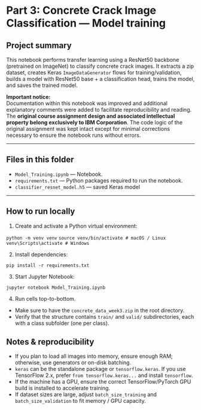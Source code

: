 # Part 3: Concrete Crack Image Classification — Model training

## Project summary 
This notebook performs transfer learning using a ResNet50 backbone (pretrained on ImageNet) to classify concrete crack images. It extracts a zip dataset, creates Keras `ImageDataGenerator` flows for training/validation, builds a model with ResNet50 base + a classification head, trains the model, and saves the trained model.

**Important notice:**  
Documentation within this notebook was improved and additional explanatory comments were added to facilitate reproducibility and reading. The **original course assignment design and associated intellectual property belong exclusively to IBM Corporation**. The code logic of the original assignment was kept intact except for minimal corrections necessary to ensure the notebook runs without errors.

---

## Files in this folder
- `Model_Training.ipynb` — Notebook.  
- `requirements.txt` — Python packages required to run the notebook.
- `classifier_resnet_model.h5` — saved Keras model

---

## How to run locally

1. Create and activate a Python virtual environment:

`python -m venv venv`
`source venv/bin/activate # macOS / Linux`
`venv\Scripts\activate # Windows`

2. Install dependencies:

`pip install -r requirements.txt`

3. Start Jupyter Notebook:

`jupyter notebook Model_Training.ipynb`

4. Run cells top-to-bottom.

* Make sure to have the `concrete_data_week3.zip` in the root directory.
* Verify that the structure contains `train/` and `valid/` subdirectories, each with a class subfolder (one per class).

## Notes & reproducibility

- If you plan to load all images into memory, ensure enough RAM; otherwise, use generators or on-disk batching.
- `keras` can be the standalone package or `tensorflow.keras`. If you use TensorFlow 2.x, prefer `from tensorflow.keras...` and install `tensorflow`.  
- If the machine has a GPU, ensure the correct TensorFlow/PyTorch GPU build is installed to accelerate training.  
- If dataset sizes are large, adjust `batch_size_training` and `batch_size_validation` to fit memory / GPU capacity.
